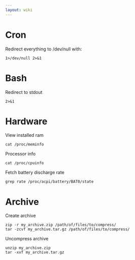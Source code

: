 ```yaml
---
layout: wiki
---
```


# Cron

Redirect everything to /dev/null with:

    1>/dev/null 2>&1


# Bash

Redirect to stdout

    2>&1


# Hardware

View installed ram

    cat /proc/meminfo

Processor info

    cat /proc/cpuinfo

Fetch battery discharge rate

    grep rate /proc/acpi/battery/BAT0/state


# Archive

Create archive

    zip -r my_archive.zip /path/of/files/to/compress/
    tar -zcvf my_archive.tar.gz /path/of/files/to/compress/

Uncompress archive

    unzip my_archive.zip
    tar -xvf my_archive.tar.gz


